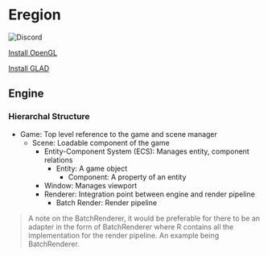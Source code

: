 # Eregion
<img alt="Discord" src="https://img.shields.io/discord/1296476909739442256?style=for-the-badge&link=https%3A%2F%2Fdiscord.gg%2FeQQTgVFUxM">

[Install OpenGL](https://medium.com/geekculture/a-beginners-guide-to-setup-opengl-in-linux-debian-2bfe02ccd1e)

[Install GLAD](https://gen.glad.sh/)

## Engine
### Hierarchal Structure
- Game: Top level reference to the game and scene manager
  - Scene: Loadable component of the game
    - Entity-Component System (ECS): Manages entity, component relations
      - Entity: A game object
        - Component: A property of an entity
    - Window: Manages viewport
    - Renderer: Integration point between engine and render pipeline
      - Batch Render: Render pipeline

> A note on the BatchRenderer, it would be preferable for there to be an adapter in the form of BatchRenderer<R> where
> R contains all the implementation for the render pipeline. An example being BatchRenderer<SpriteRenderer>.